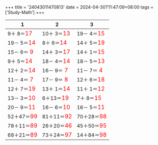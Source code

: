 +++ 
title = '24043011470813' 
date = 2024-04-30T11:47:09+08:00 
tags = ['Study-Math'] 
+++ 

1 | 2 | 3 
-- | -- | -- 
 9＋ 8＝<font color=red size=4>17</font> | 10＋ 3＝<font color=red size=4>13</font> | 19－ 4＝<font color=red size=4>15</font> 
19－ 5＝<font color=red size=4>14</font> |  8＋ 6＝<font color=red size=4>14</font> | 14＋ 5＝<font color=red size=4>19</font> 
15－ 6＝<font color=red size=4> 9</font> | 14＋ 3＝<font color=red size=4>17</font> | 14＋ 1＝<font color=red size=4>15</font> 
 9＋ 5＝<font color=red size=4>14</font> | 18－ 4＝<font color=red size=4>14</font> | 18－ 5＝<font color=red size=4>13</font> 
12＋ 2＝<font color=red size=4>14</font> | 16－ 9＝<font color=red size=4> 7</font> | 11－ 7＝<font color=red size=4> 4</font> 
11－ 4＝<font color=red size=4> 7</font> | 17－ 9＝<font color=red size=4> 8</font> | 12＋ 6＝<font color=red size=4>18</font> 
12＋ 7＝<font color=red size=4>19</font> | 13＋ 1＝<font color=red size=4>14</font> | 11＋ 1＝<font color=red size=4>12</font> 
13－ 3＝<font color=red size=4>10</font> |  6＋13＝<font color=red size=4>19</font> |  7＋ 8＝<font color=red size=4>15</font> 
20－ 9＝<font color=red size=4>11</font> | 16－ 6＝<font color=red size=4>10</font> | 16－ 5＝<font color=red size=4>11</font> 
52＋47＝<font color=red size=4>99</font> | 81＋11＝<font color=red size=4>92</font> | 70＋28＝<font color=red size=4>98</font> 
78＋11＝<font color=red size=4>89</font> | 26＋20＝<font color=red size=4>46</font> | 45＋50＝<font color=red size=4>95</font> 
68＋21＝<font color=red size=4>89</font> | 73＋24＝<font color=red size=4>97</font> | 14＋84＝<font color=red size=4>98</font> 

